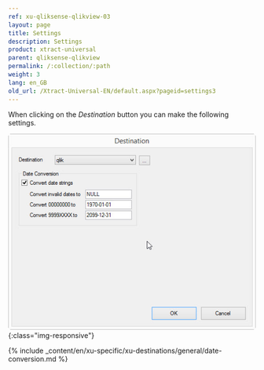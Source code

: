 ```yaml
---
ref: xu-qliksense-qlikview-03
layout: page
title: Settings
description: Settings
product: xtract-universal
parent: qliksense-qlikview
permalink: /:collection/:path
weight: 3
lang: en_GB
old_url: /Xtract-Universal-EN/default.aspx?pageid=settings3
---
```


When clicking on the *Destination* button you can make the following settings.

![XU_qlik_destination_settings](/img/content/XU_qlik_destination_settings.jpg){:class="img-responsive"}

{% include _content/en/xu-specific/xu-destinations/general/date-conversion.md %}

